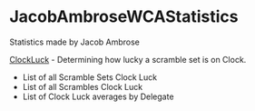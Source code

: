# JacobAmbroseWCAStatistics

Statistics made by Jacob Ambrose

[ClockLuck](https://github.com/Jambrose777/JacobAmbroseWCAStatistics/blob/master/ClockLuck/README.md) - Determining how lucky a scramble set is on Clock.

 - List of all Scramble Sets Clock Luck
 - List of all Scrambles Clock Luck
 - List of Clock Luck averages by Delegate
